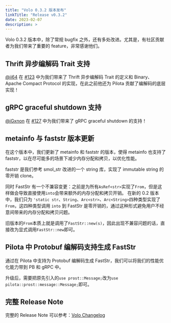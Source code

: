 ```yaml
---
title: "Volo 0.3.2 版本发布"
linkTitle: "Release v0.3.2"
date: 2023-02-07
description: >
---
```


Volo 0.3.2 版本中，除了常规 bugfix 之外，还有多处改进。尤其是，有社区贡献者为我们带来了重要的 feature，非常感谢他们。

## Thrift 异步编解码 Trait 支持

[@ii64](https://github.com/ii64) 在 [#123](https://github.com/cloudwego/volo/pull/123) 中为我们带来了 Thrift 异步编解码 Trait 的定义和 Binary、Apache Compact Protocol 的实现，在此之前他还为 Pilota 贡献了编解码的底层实现！

## gRPC graceful shutdown 支持

[@iGxnon](https://github.com/iGxnon) 在 [#127](https://github.com/cloudwego/volo/pull/127) 中为我们带来了 gRPC graceful shutdown 的支持！

## metainfo 与 faststr 版本更新

在这个版本中，我们更新了 metainfo 和 faststr 的版本，使得 metainfo 也支持了 faststr，以在尽可能多的场景下减少内存分配和拷贝，以优化性能。

faststr 是我们参考 smol_str 改进的一个 string 库，实现了 immutable string 的零开销 clone。

同时 FastStr 有一个不兼容变更：之前是为所有`AsRef<str>`实现了`From`，但是这样做会导致直接使用`into`会带来额外的内存分配和拷贝开销。
在新的 0.2 版本中，我们只为 `'static str`、`String`、`Arc<str>`、`Arc<String>`四种类型实现了`From`，这四种类型调用 `into` 到 FastStr 是零开销的，通过这种形式避免用户不经意间带来的内存分配和拷贝问题。

旧版本的`From`本质上就是调用了`FastStr::new(s)`，因此出现不兼容问题的话，直接改为显式调用`FastStr::new`即可。

## Pilota 中 Protobuf 编解码支持生成 FastStr

通过在 Pilota 中支持为 Protobuf 编解码生成 FastStr，我们可以将我们的性能优化能力带到 PB 和 gRPC 中。

升级后，需要把原先引入的`use prost::Message;`改为`use pilota::prost::message::Message;`即可。

## 完整 Release Note

完整的 Release Note 可以参考：[Volo Changelog](https://github.com/cloudwego/volo/compare/volo-0.3.0...volo-0.3.2)
